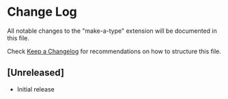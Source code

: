 # Change Log

All notable changes to the "make-a-type" extension will be documented in this file.

Check [Keep a Changelog](http://keepachangelog.com/) for recommendations on how to structure this file.

## [Unreleased]

- Initial release